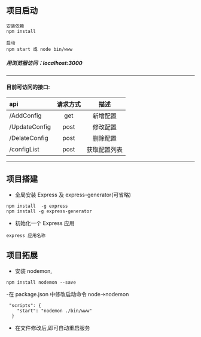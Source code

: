 ## 项目启动

```
安装依赖
npm install
```

```
启动
npm start 或 node bin/www
```

##### 用浏览器访问：localhost:3000

---

#### **目前可访问的接口:**

| api           | 请求方式 |     描述     |
| :------------ | :------: | :----------: |
| /AddConfig    |   get    |   新增配置   |
| /UpdateConfig |   post   |   修改配置   |
| /DelateConfig |   post   |   删除配置   |
| /configList   |   post   | 获取配置列表 |

---

## 项目搭建

- 全局安装 Express 及 express-generator(可省略)

```
npm install  -g express
npm install -g express-generator
```

- 初始化一个 Express 应用

```
express 应用名称
```

## 项目拓展

- 安装 nodemon,

```
npm install nodemon --save
```

-在 package.json 中修改启动命令 node->nodemon

```
 "scripts": {
    "start": "nodemon ./bin/www"
  }
```

- 在文件修改后,即可自动重启服务
